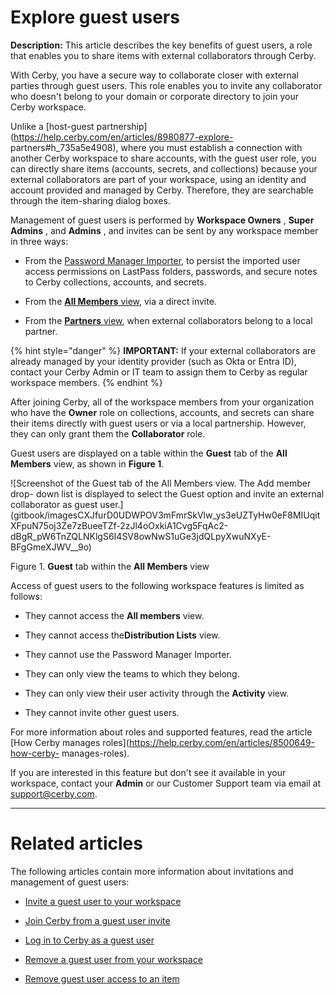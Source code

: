 # Explore guest users

**Description:** This article describes the key benefits of guest users, a role that enables you to share items with external collaborators through Cerby.

With Cerby, you have a secure way to collaborate closer with external parties
through guest users. This role enables you to invite any collaborator who
doesn't belong to your domain or corporate directory to join your Cerby
workspace.

Unlike a [host-guest
partnership](https://help.cerby.com/en/articles/8980877-explore-
partners#h_735a5e4908), where you must establish a connection with another
Cerby workspace to share accounts, with the guest user role, you can directly
share items (accounts, secrets, and collections) because your external
collaborators are part of your workspace, using an identity and account
provided and managed by Cerby. Therefore, they are searchable through the
item-sharing dialog boxes.

Management of guest users is performed by **Workspace Owners** , **Super
Admins** , and **Admins** , and invites can be sent by any workspace member in
three ways:

  * From the [Password Manager Importer](https://help.cerby.com/en/articles/7175132-how-to-use-the-password-manager-importer?q=roles#h_40dceb49ed), to persist the imported user access permissions on LastPass folders, passwords, and secure notes to Cerby collections, accounts, and secrets.

  * From the **[All Members](https://help.cerby.com/en/articles/9317127-invite-a-guest-user-to-your-workspace#h_e4bee94187)**[ view](https://help.cerby.com/en/articles/9317127-invite-a-guest-user-to-your-workspace#h_e4bee94187), via a direct invite.

  * From the **[Partners](https://help.cerby.com/en/articles/8980877-explore-partners#h_7e4add33a2)**[ view](https://help.cerby.com/en/articles/8980877-explore-partners#h_7e4add33a2), when external collaborators belong to a local partner.

{% hint style="danger" %} **IMPORTANT:** If your external collaborators are
already managed by your identity provider (such as Okta or Entra ID), contact
your Cerby Admin or IT team to assign them to Cerby as regular workspace
members. {% endhint %}

After joining Cerby, all of the workspace members from your organization who
have the **Owner** role on collections, accounts, and secrets can share their
items directly with guest users or via a local partnership. However, they can
only grant them the **Collaborator** role.

Guest users are displayed on a table within the **Guest** tab of the **All
Members** view, as shown in **Figure 1**.

![Screenshot of the Guest tab of the All Members view. The Add member drop-
down list is displayed to select the Guest option and invite an external
collaborator as guest
user.](gitbook/imagesCXJfurD0UDWPOV3mFmrSkVlw_ys3eUZTyHw0eF8MIUqitXFpuN75oj3Ze7zBueeTZf-2zJl4oOxkiA1Cvg5FqAc2-dBgR_pW6TnZQLNKlgS6I4SV8owNwS1uGe3jdQLpyXwuNXyE-
BFgGmeXJWV__9o)

Figure 1. **Guest** tab within the **All Members** view

Access of guest users to the following workspace features is limited as
follows:

  * They cannot access the **All members** view.

  * They cannot access the**Distribution Lists** view.

  * They cannot use the Password Manager Importer.

  * They can only view the teams to which they belong.

  * They can only view their user activity through the **Activity** view.

  * They cannot invite other guest users.

For more information about roles and supported features, read the article [How
Cerby manages roles](https://help.cerby.com/en/articles/8500649-how-cerby-
manages-roles).

If you are interested in this feature but don't see it available in your
workspace, contact your **Admin** or our Customer Support team via email at
[support@cerby.com](mailto:support@cerby.com).

* * *

# Related articles

The following articles contain more information about invitations and
management of guest users:

  * [Invite a guest user to your workspace](https://help.cerby.com/en/articles/9317127-invite-a-guest-user-to-your-workspace)

  * [Join Cerby from a guest user invite](https://help.cerby.com/en/articles/9317157-join-cerby-from-a-guest-user-invite)

  * [Log in to Cerby as a guest user](https://help.cerby.com/en/articles/9317182-log-in-to-cerby-as-a-guest-user)

  * [Remove a guest user from your workspace](https://help.cerby.com/en/articles/9317141-remove-a-guest-user)

  * [Remove guest user access to an item](https://help.cerby.com/en/articles/9317146-remove-guest-user-access-to-an-item)

